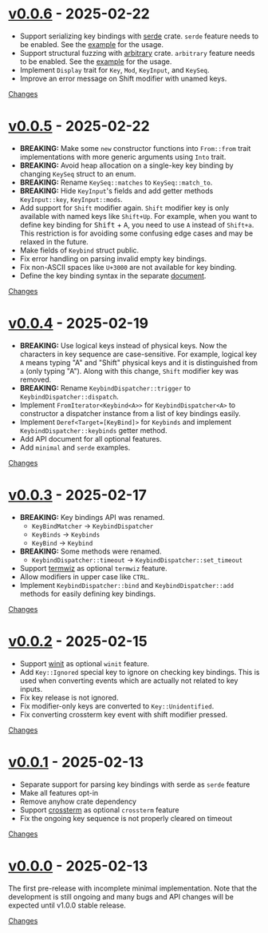<a id="v0.0.6"></a>
# [v0.0.6](https://github.com/rhysd/keybinds-rs/releases/tag/v0.0.6) - 2025-02-22

- Support serializing key bindings with [serde](https://crates.io/crates/serde) crate. `serde` feature needs to be enabled. See the [example](https://github.com/rhysd/keybinds-rs/blob/main/examples/serialize.rs) for the usage.
- Support structural fuzzing with [arbitrary](https://crates.io/crates/arbitrary) crate. `arbitrary` feature needs to be enabled. See the [example](https://github.com/rhysd/keybinds-rs/blob/main/examples/arbitrary.rs) for the usage.
- Implement `Display` trait for `Key`, `Mod`, `KeyInput`, and `KeySeq`.
- Improve an error message on Shift modifier with unamed keys.

[Changes][v0.0.6]


<a id="v0.0.5"></a>
# [v0.0.5](https://github.com/rhysd/keybinds-rs/releases/tag/v0.0.5) - 2025-02-22

- **BREAKING:** Make some `new` constructor functions into `From::from` trait implementations with more generic arguments using `Into` trait.
- **BREAKING:** Avoid heap allocation on a single-key key binding by changing `KeySeq` struct to an enum.
- **BREAKING:** Rename `KeySeq::matches` to `KeySeq::match_to`.
- **BREAKING:** Hide `KeyInput`'s fields and add getter methods `KeyInput::key`, `KeyInput::mods`.
- Add support for `Shift` modifier again. `Shift` modifier key is only available with named keys like `Shift+Up`. For example, when you want to define key binding for <kbd>Shift</kbd> + <kbd>A</kbd>, you need to use `A` instead of `Shift+a`. This restriction is for avoiding some confusing edge cases and may be relaxed in the future.
- Make fields of `Keybind` struct public.
- Fix error handling on parsing invalid empty key bindings.
- Fix non-ASCII spaces like `U+3000` are not available for key binding.
- Define the key binding syntax in the separate [document](https://github.com/rhysd/keybinds-rs/blob/main/doc/binding_syntax.md).

[Changes][v0.0.5]


<a id="v0.0.4"></a>
# [v0.0.4](https://github.com/rhysd/keybinds-rs/releases/tag/v0.0.4) - 2025-02-19

- **BREAKING:** Use logical keys instead of physical keys. Now the characters in key sequence are case-sensitive. For example, logical key `A` means typing "A" and "Shift" physical keys and it is distinguished from `a` (only typing "A"). Along with this change, `Shift` modifier key was removed.
- **BREAKING:** Rename `KeybindDispatcher::trigger` to `KeybindDispatcher::dispatch`.
- Implement `FromIterator<Keybind<A>>` for `KeybindDispatcher<A>` to constructor a dispatcher instance from a list of key bindings easily.
- Implement `Deref<Target=[KeyBind]>` for `Keybinds` and implement `KeybindDispatcher::keybinds` getter method.
- Add API document for all optional features.
- Add `minimal` and `serde` examples.

[Changes][v0.0.4]


<a id="v0.0.3"></a>
# [v0.0.3](https://github.com/rhysd/keybinds-rs/releases/tag/v0.0.3) - 2025-02-17

- **BREAKING:** Key bindings API was renamed.
  - `KeyBindMatcher` → `KeybindDispatcher`
  - `KeyBinds` → `Keybinds`
  - `KeyBind` → `Keybind`
- **BREAKING:** Some methods were renamed.
  - `KeybindDispatcher::timeout` → `KeybindDispatcher::set_timeout`
- Support [termwiz](https://crates.io/crates/termwiz) as optional `termwiz` feature.
- Allow modifiers in upper case like `CTRL`.
- Implement `KeybindDispatcher::bind` and `KeybindDispatcher::add` methods for easily defining key bindings.

[Changes][v0.0.3]


<a id="v0.0.2"></a>
# [v0.0.2](https://github.com/rhysd/keybinds-rs/releases/tag/v0.0.2) - 2025-02-15

- Support [winit](https://crates.io/crates/winit) as optional `winit` feature.
- Add `Key::Ignored` special key to ignore on checking key bindings. This is used when converting events which are actually not related to key inputs.
- Fix key release is not ignored.
- Fix modifier-only keys are converted to `Key::Unidentified`.
- Fix converting crossterm key event with shift modifier pressed.

[Changes][v0.0.2]


<a id="v0.0.1"></a>
# [v0.0.1](https://github.com/rhysd/keybinds-rs/releases/tag/v0.0.1) - 2025-02-13

- Separate support for parsing key bindings with serde as `serde` feature
- Make all features opt-in
- Remove anyhow crate dependency
- Support [crossterm](https://github.com/crossterm-rs/crossterm) as optional `crossterm` feature
- Fix the ongoing key sequence is not properly cleared on timeout

[Changes][v0.0.1]


<a id="v0.0.0"></a>
# [v0.0.0](https://github.com/rhysd/keybinds-rs/releases/tag/v0.0.0) - 2025-02-13

The first pre-release with incomplete minimal implementation. Note that the development is still ongoing and many bugs and API changes will be expected until v1.0.0 stable release.

[Changes][v0.0.0]


[v0.0.6]: https://github.com/rhysd/keybinds-rs/compare/v0.0.5...v0.0.6
[v0.0.5]: https://github.com/rhysd/keybinds-rs/compare/v0.0.4...v0.0.5
[v0.0.4]: https://github.com/rhysd/keybinds-rs/compare/v0.0.3...v0.0.4
[v0.0.3]: https://github.com/rhysd/keybinds-rs/compare/v0.0.2...v0.0.3
[v0.0.2]: https://github.com/rhysd/keybinds-rs/compare/v0.0.1...v0.0.2
[v0.0.1]: https://github.com/rhysd/keybinds-rs/compare/v0.0.0...v0.0.1
[v0.0.0]: https://github.com/rhysd/keybinds-rs/tree/v0.0.0

<!-- Generated by https://github.com/rhysd/changelog-from-release v3.8.1 -->
